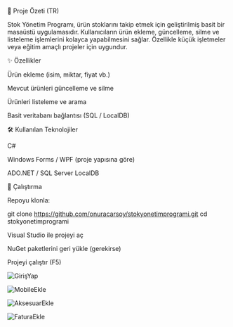 📌 Proje Özeti (TR)

Stok Yönetim Programı, ürün stoklarını takip etmek için geliştirilmiş basit bir masaüstü uygulamasıdır.
Kullanıcıların ürün ekleme, güncelleme, silme ve listeleme işlemlerini kolayca yapabilmesini sağlar. Özellikle küçük işletmeler veya eğitim amaçlı projeler için uygundur.

✨ Özellikler

Ürün ekleme (isim, miktar, fiyat vb.)

Mevcut ürünleri güncelleme ve silme

Ürünleri listeleme ve arama

Basit veritabanı bağlantısı (SQL / LocalDB)

🛠️ Kullanılan Teknolojiler

C#

Windows Forms / WPF (proje yapısına göre)

ADO.NET / SQL Server LocalDB

🚀 Çalıştırma

Repoyu klonla:

git clone https://github.com/onuracarsoy/stokyonetimprogrami.git
cd stokyonetimprogrami


Visual Studio ile projeyi aç

NuGet paketlerini geri yükle (gerekirse)

Projeyi çalıştır (F5)

![GirişYap](https://user-images.githubusercontent.com/115365153/224332614-318fa5f9-d3f8-4657-8445-22728e9602a3.png)

![MobileEkle](https://user-images.githubusercontent.com/115365153/224332712-f26151f6-6acc-42ea-a659-fc37da5387e1.png)

![AksesuarEkle](https://user-images.githubusercontent.com/115365153/224332735-ca3d1288-68c0-4592-a7fb-d498c28cb56c.png)

![FaturaEkle](https://user-images.githubusercontent.com/115365153/224332755-b6b98550-34a7-4016-a710-5c529b2224c3.png)



